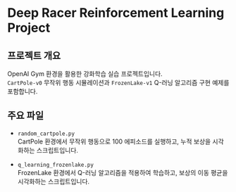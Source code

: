 # Deep Racer Reinforcement Learning Project

## 프로젝트 개요
OpenAI Gym 환경을 활용한 강화학습 실습 프로젝트입니다.  
`CartPole-v0` 무작위 행동 시뮬레이션과 `FrozenLake-v1` Q-러닝 알고리즘 구현 예제를 포함합니다.

## 주요 파일
- `random_cartpole.py`  
  CartPole 환경에서 무작위 행동으로 100 에피소드를 실행하고, 누적 보상을 시각화하는 스크립트입니다.

- `q_learning_frozenlake.py`  
  FrozenLake 환경에서 Q-러닝 알고리즘을 적용하여 학습하고, 보상의 이동 평균을 시각화하는 스크립트입니다.
